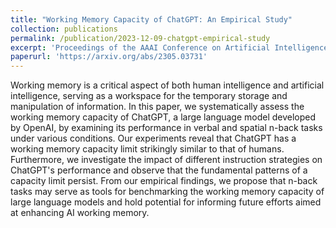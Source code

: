 ```yaml
---
title: "Working Memory Capacity of ChatGPT: An Empirical Study"
collection: publications
permalink: /publication/2023-12-09-chatgpt-empirical-study
excerpt: 'Proceedings of the AAAI Conference on Artificial Intelligence, Vol. 38'
paperurl: 'https://arxiv.org/abs/2305.03731'
---
```

Working memory is a critical aspect of both human intelligence and artificial intelligence, serving as a workspace for the temporary storage and manipulation of information. In this paper, we systematically assess the working memory capacity of ChatGPT, a large language model developed by OpenAI, by examining its performance in verbal and spatial n-back tasks under various conditions. Our experiments reveal that ChatGPT has a working memory capacity limit strikingly similar to that of humans. Furthermore, we investigate the impact of different instruction strategies on ChatGPT's performance and observe that the fundamental patterns of a capacity limit persist. From our empirical findings, we propose that n-back tasks may serve as tools for benchmarking the working memory capacity of large language models and hold potential for informing future efforts aimed at enhancing AI working memory.
